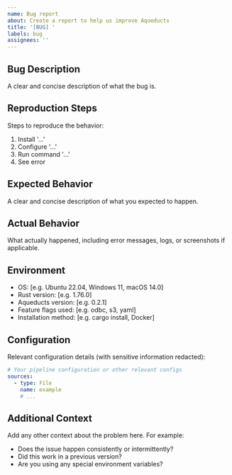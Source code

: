 ```yaml
---
name: Bug report
about: Create a report to help us improve Aqueducts
title: '[BUG] '
labels: bug
assignees: ''
---
```


## Bug Description
A clear and concise description of what the bug is.

## Reproduction Steps
Steps to reproduce the behavior:
1. Install '...'
2. Configure '...'
3. Run command '...'
4. See error

## Expected Behavior
A clear and concise description of what you expected to happen.

## Actual Behavior
What actually happened, including error messages, logs, or screenshots if applicable.

## Environment
- OS: [e.g. Ubuntu 22.04, Windows 11, macOS 14.0]
- Rust version: [e.g. 1.76.0]
- Aqueducts version: [e.g. 0.2.1]
- Feature flags used: [e.g. odbc, s3, yaml]
- Installation method: [e.g. cargo install, Docker]

## Configuration
Relevant configuration details (with sensitive information redacted):
```yaml
# Your pipeline configuration or other relevant configs
sources:
  - type: File
    name: example
    # ...
```

## Additional Context
Add any other context about the problem here. For example:
- Does the issue happen consistently or intermittently?
- Did this work in a previous version?
- Are you using any special environment variables?
